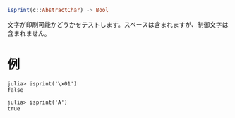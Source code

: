 ```julia
isprint(c::AbstractChar) -> Bool
```

文字が印刷可能かどうかをテストします。スペースは含まれますが、制御文字は含まれません。

# 例

```jldoctest
julia> isprint('\x01')
false

julia> isprint('A')
true
```
